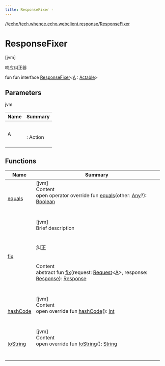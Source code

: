 ```yaml
---
title: ResponseFixer -
---
```

//[echo](../../index.md)/[tech.whence.echo.webclient.response](../index.md)/[ResponseFixer](index.md)



# ResponseFixer  
 [jvm] 

响应纠正器

fun fun interface [ResponseFixer](index.md)<[A](index.md) : [Actable](../../tech.whence.echo.webclient/-actable/index.md)>   


## Parameters  
  
jvm  
  
|  Name|  Summary| 
|---|---|
| A| <br><br>: Action<br><br>
  


## Functions  
  
|  Name|  Summary| 
|---|---|
| [equals](../../tech.whence.echo.webclient.response.exception/-response-unrecognized-exception/index.md#kotlin/Any/equals/#kotlin.Any?/PointingToDeclaration/)| [jvm]  <br>Content  <br>open operator override fun [equals](../../tech.whence.echo.webclient.response.exception/-response-unrecognized-exception/index.md#kotlin/Any/equals/#kotlin.Any?/PointingToDeclaration/)(other: [Any](https://kotlinlang.org/api/latest/jvm/stdlib/kotlin/-any/index.html)?): [Boolean](https://kotlinlang.org/api/latest/jvm/stdlib/kotlin/-boolean/index.html)  <br><br><br>
| [fix](fix.md)| [jvm]  <br>Brief description  <br><br><br>纠正<br><br>  <br>Content  <br>abstract fun [fix](fix.md)(request: [Request](../../tech.whence.echo.webclient.request/-request/index.md)<[A](index.md)>, response: [Response](../-response/index.md)): [Response](../-response/index.md)  <br><br><br>
| [hashCode](../../tech.whence.echo.webclient.response.exception/-response-unrecognized-exception/index.md#kotlin/Any/hashCode/#/PointingToDeclaration/)| [jvm]  <br>Content  <br>open override fun [hashCode](../../tech.whence.echo.webclient.response.exception/-response-unrecognized-exception/index.md#kotlin/Any/hashCode/#/PointingToDeclaration/)(): [Int](https://kotlinlang.org/api/latest/jvm/stdlib/kotlin/-int/index.html)  <br><br><br>
| [toString](../../tech.whence.echo.webclient.response.exception/-response-unrecognized-exception/index.md#kotlin/Any/toString/#/PointingToDeclaration/)| [jvm]  <br>Content  <br>open override fun [toString](../../tech.whence.echo.webclient.response.exception/-response-unrecognized-exception/index.md#kotlin/Any/toString/#/PointingToDeclaration/)(): [String](https://kotlinlang.org/api/latest/jvm/stdlib/kotlin/-string/index.html)  <br><br><br>

